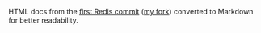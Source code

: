 HTML docs from the [first Redis commit](https://github.com/redis/redis/tree/ed9b544e10b84cd43348ddfab7068b610a5df1f7) ([my fork](https://github.com/Arash-11/redis/tree/ed9b544e10b84cd43348ddfab7068b610a5df1f7)) converted to Markdown for better readability.
